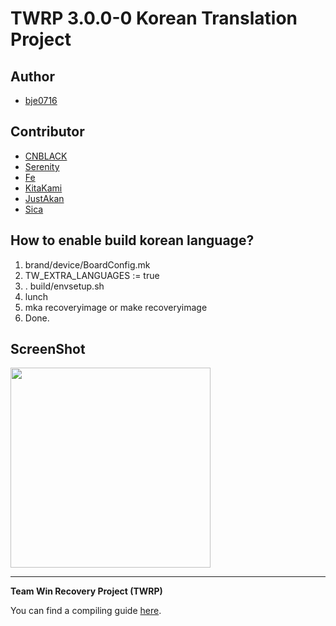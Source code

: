 TWRP 3.0.0-0 Korean Translation Project
===============================

Author
----------
* [bje0716](http://github.com/bje0716)

Contributor
-----------
* [CNBLACK](http://github.com/CNBLACK)
* [Serenity](http://github.com/SerenityS)
* [Fe](http://github.com/myjang0507)
* [KitaKami](http://github.com/kitakami)
* [JustAkan](http://github.com/JustAkan)
* [Sica](http://github.com/sumi0360)

How to enable build korean language?
------------------------------------
1. brand/device/BoardConfig.mk
1. TW_EXTRA_LANGUAGES := true
1. . build/envsetup.sh
1. lunch
1. mka recoveryimage or make recoveryimage
1. Done.


ScreenShot
----------
<img src="http://cafeptthumb1.phinf.naver.net/20160218_221/jins4218_1455806773853reofl_PNG/Screenshot_2016-02-18-08-34-06.png?type=w740" width="320">

---------------------------------------------

**Team Win Recovery Project (TWRP)**

You can find a compiling guide [here](http://forum.xda-developers.com/showthread.php?t=1943625 "Guide").
